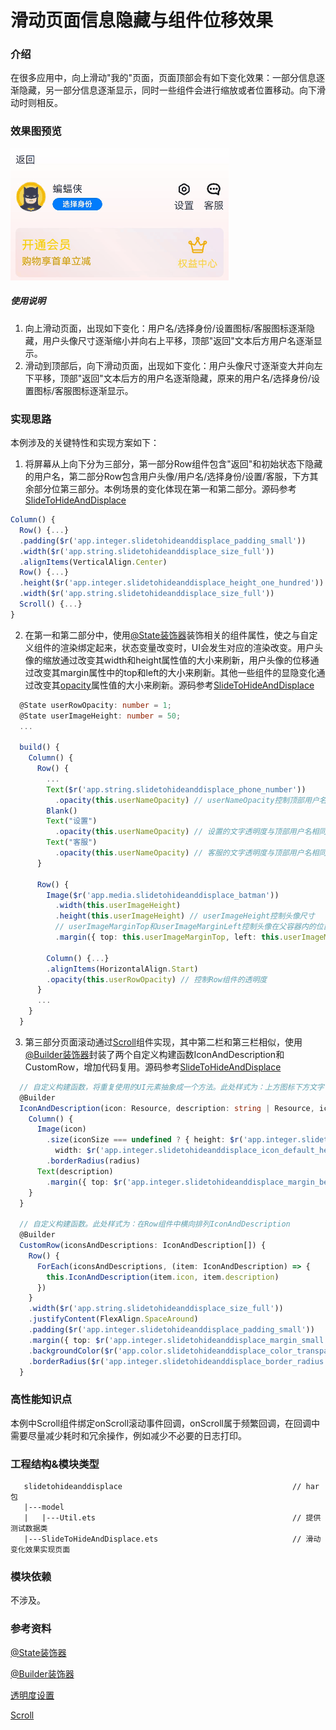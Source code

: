 # 滑动页面信息隐藏与组件位移效果

### 介绍

在很多应用中，向上滑动"我的"页面，页面顶部会有如下变化效果：一部分信息逐渐隐藏，另一部分信息逐渐显示，同时一些组件会进行缩放或者位置移动。向下滑动时则相反。

### 效果图预览

![](../../entry/src/main/resources/base/media/slide_to_hide_and_displace.gif)

##### 使用说明

1. 向上滑动页面，出现如下变化：用户名/选择身份/设置图标/客服图标逐渐隐藏，用户头像尺寸逐渐缩小并向右上平移，顶部"返回"文本后方用户名逐渐显示。
2. 滑动到顶部后，向下滑动页面，出现如下变化：用户头像尺寸逐渐变大并向左下平移，顶部"返回"文本后方的用户名逐渐隐藏，原来的用户名/选择身份/设置图标/客服图标逐渐显示。

### 实现思路

本例涉及的关键特性和实现方案如下：

1. 将屏幕从上向下分为三部分，第一部分Row组件包含"返回"和初始状态下隐藏的用户名，第二部分Row包含用户头像/用户名/选择身份/设置/客服，下方其余部分位第三部分。本例场景的变化体现在第一和第二部分。源码参考[SlideToHideAndDisplace](./src/main/ets/SlideToHideAndDisplace.ets)
```typescript
Column() {
  Row() {...}
  .padding($r('app.integer.slidetohideanddisplace_padding_small'))
  .width($r('app.string.slidetohideanddisplace_size_full'))
  .alignItems(VerticalAlign.Center)
  Row() {...}
  .height($r('app.integer.slidetohideanddisplace_height_one_hundred'))
  .width($r('app.string.slidetohideanddisplace_size_full'))
  Scroll() {...}
}
```
2. 在第一和第二部分中，使用[@State装饰器](https://developer.huawei.com/consumer/cn/doc/harmonyos-guides/arkts-state-0000001774279614)装饰相关的组件属性，使之与自定义组件的渲染绑定起来，状态变量改变时，UI会发生对应的渲染改变。用户头像的缩放通过改变其width和height属性值的大小来刷新，用户头像的位移通过改变其margin属性中的top和left的大小来刷新。其他一些组件的显隐变化通过改变其[opacity](https://developer.huawei.com/consumer/cn/doc/harmonyos-references/ts-universal-attributes-opacity-0000001820880817)属性值的大小来刷新。源码参考[SlideToHideAndDisplace](./src/main/ets/SlideToHideAndDisplace.ets)
```typescript
  @State userRowOpacity: number = 1;
  @State userImageHeight: number = 50;
  ...

  build() {
    Column() {
      Row() {
        ...
        Text($r('app.string.slidetohideanddisplace_phone_number'))
          .opacity(this.userNameOpacity) // userNameOpacity控制顶部用户名的透明度
        Blank()
        Text("设置")
          .opacity(this.userNameOpacity) // 设置的文字透明度与顶部用户名相同
        Text("客服")
          .opacity(this.userNameOpacity) // 客服的文字透明度与顶部用户名相同
      }

      Row() {
        Image($r('app.media.slidetohideanddisplace_batman'))
          .width(this.userImageHeight)
          .height(this.userImageHeight) // userImageHeight控制头像尺寸
          // userImageMarginTop和userImageMarginLeft控制头像在父容器内的位置
          .margin({ top: this.userImageMarginTop, left: this.userImageMarginLeft })

        Column() {...}
        .alignItems(HorizontalAlign.Start)
        .opacity(this.userRowOpacity) // 控制Row组件的透明度
      }
      ...
    }
  }
```
3. 第三部分页面滚动通过[Scroll](https://developer.huawei.com/consumer/cn/doc/harmonyos-references/ts-container-scroll-0000001821000913)组件实现，其中第二栏和第三栏相似，使用[@Builder装饰器](https://developer.huawei.com/consumer/cn/doc/harmonyos-guides/arkts-builder-0000001774119930)封装了两个自定义构建函数IconAndDescription和CustomRow，增加代码复用。源码参考[SlideToHideAndDisplace](./src/main/ets/SlideToHideAndDisplace.ets)
```typescript
  // 自定义构建函数，将重复使用的UI元素抽象成一个方法。此处样式为：上方图标下方文字
  @Builder
  IconAndDescription(icon: Resource, description: string | Resource, iconSize?: Size, radius?: number) {
    Column() {
      Image(icon)
        .size(iconSize === undefined ? { height: $r('app.integer.slidetohideanddisplace_icon_default_height'),
          width: $r('app.integer.slidetohideanddisplace_icon_default_height') } : iconSize)
        .borderRadius(radius)
      Text(description)
        .margin({ top: $r('app.integer.slidetohideanddisplace_margin_between_icon_and_description') })
    }
  }

  // 自定义构建函数。此处样式为：在Row组件中横向排列IconAndDescription
  @Builder
  CustomRow(iconsAndDescriptions: IconAndDescription[]) {
    Row() {
      ForEach(iconsAndDescriptions, (item: IconAndDescription) => {
        this.IconAndDescription(item.icon, item.description)
      })
    }
    .width($r('app.string.slidetohideanddisplace_size_full'))
    .justifyContent(FlexAlign.SpaceAround)
    .padding($r('app.integer.slidetohideanddisplace_padding_small'))
    .margin({ top: $r('app.integer.slidetohideanddisplace_margin_small') })
    .backgroundColor($r('app.color.slidetohideanddisplace_color_transparent_aa'))
    .borderRadius($r('app.integer.slidetohideanddisplace_border_radius'))
  }
```
### 高性能知识点

本例中Scroll组件绑定onScroll滚动事件回调，onScroll属于频繁回调，在回调中需要尽量减少耗时和冗余操作，例如减少不必要的日志打印。

### 工程结构&模块类型

```
   slidetohideanddisplace                                      // har包
   |---model
   |   |---Util.ets                         				   // 提供测试数据类     
   |---SlideToHideAndDisplace.ets                              // 滑动变化效果实现页面
```

### 模块依赖

不涉及。

### 参考资料

[@State装饰器](https://developer.huawei.com/consumer/cn/doc/harmonyos-guides/arkts-state-0000001774279614)

[@Builder装饰器](https://developer.huawei.com/consumer/cn/doc/harmonyos-guides/arkts-builder-0000001774119930)

[透明度设置](https://developer.huawei.com/consumer/cn/doc/harmonyos-references/ts-universal-attributes-opacity-0000001820880817)

[Scroll](https://developer.huawei.com/consumer/cn/doc/harmonyos-references/ts-container-scroll-0000001821000913)

